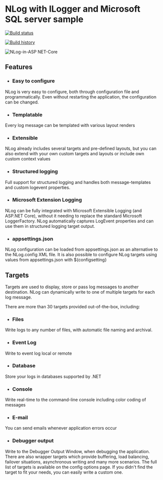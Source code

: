 # NLog with ILogger and Microsoft SQL server sample

[![Build status](https://ci.appveyor.com/api/projects/status/x6b6mkeirmj8s62u?svg=true)](https://ci.appveyor.com/project/Mahadenamuththa/loggerwithnlogsample)

[![Build history](https://buildstats.info/appveyor/chart/Mahadenamuththa/loggerwithnlogsample)](https://ci.appveyor.com/project/Mahadenamuththa/loggerwithnlogsample/history)

![NLog-in-ASP NET-Core](https://github.com/PasinduUmayanga/LoggerWithNLogSample/assets/21302583/c2448aba-8daf-40df-b22e-4452f9ba782e)



## Features
* ### Easy to configure
NLog is very easy to configure, both through configuration file and programmatically. Even without restarting the application, the configuration can be changed.
* ### Templatable
Every log message can be templated with various layout renders
* ### Extensible
NLog already includes several targets and pre-defined layouts, but you can also extend with your own custom targets and layouts or include own custom context values
* ### Structured logging
Full support for structured logging and handles both message-templates and custom logevent properties.
* ### Microsoft Extension Logging
NLog can be fully integrated with Microsoft Extensible Logging (and ASP.NET Core), without it needing to replace the standard Microsoft LoggerFactory. NLog automatically captures LogEvent properties and can use them in structured logging target output.
* ### appsettings.json
NLog configuration can be loaded from appsettings.json as an alternative to the NLog.config XML file. It is also possible to configure NLog targets using values from appsettings.json with ${configsetting}

## Targets
Targets are used to display, store or pass log messages to another destination. NLog can dynamically write to one of multiple targets for each log message.

There are more than 30 targets provided out-of-the-box, including:

* ### Files
Write logs to any number of files, with automatic file naming and archival.
* ### Event Log
Write to event log local or remote
* ### Database
Store your logs in databases supported by .NET
* ### Console
Write real-time to the command-line console including color coding of messages
* ### E-mail
You can send emails whenever application errors occur
* ### Debugger output
Write to the Debugger Output Window, when debugging the application.
There are also wrapper targets which provide buffering, load balancing, failover situations, asynchronous writing and many more scenarios. The full list of targets is available on the config options page. If you didn't find the target to fit your needs, you can easily write a custom one.

